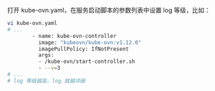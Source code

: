 打开 kube-ovn.yaml，在服务启动脚本的参数列表中设置 log 等级，比如：

``` bash
vi kube-ovn.yaml
# ...
        - name: kube-ovn-controller
          image: "kubeovn/kube-ovn:v1.12.0"
          imagePullPolicy: IfNotPresent
          args:
          - /kube-ovn/start-controller.sh
          - --v=3
# ...
# log 等级越高，log 就越详细
```
